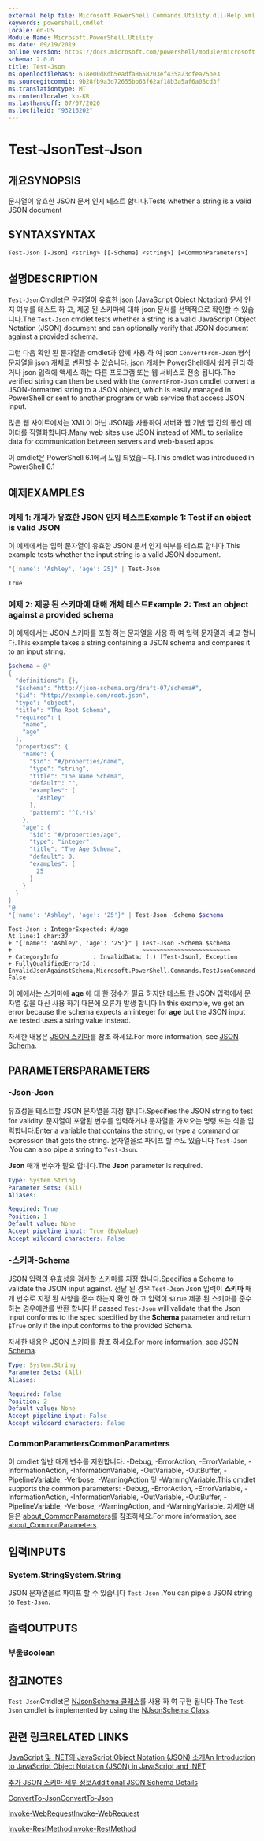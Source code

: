 ```yaml
---
external help file: Microsoft.PowerShell.Commands.Utility.dll-Help.xml
keywords: powershell,cmdlet
Locale: en-US
Module Name: Microsoft.PowerShell.Utility
ms.date: 09/19/2019
online version: https://docs.microsoft.com/powershell/module/microsoft.powershell.utility/test-json?view=powershell-6&WT.mc_id=ps-gethelp
schema: 2.0.0
title: Test-Json
ms.openlocfilehash: 618e00d8db5eadfa8658203ef435a23cfea25be3
ms.sourcegitcommit: 9b28fb9a3d72655bb63f62af18b3a5af6a05cd3f
ms.translationtype: MT
ms.contentlocale: ko-KR
ms.lasthandoff: 07/07/2020
ms.locfileid: "93216202"
---
```

# <span data-ttu-id="367f6-103">Test-Json</span><span class="sxs-lookup"><span data-stu-id="367f6-103">Test-Json</span></span>

## <span data-ttu-id="367f6-104">개요</span><span class="sxs-lookup"><span data-stu-id="367f6-104">SYNOPSIS</span></span>
<span data-ttu-id="367f6-105">문자열이 유효한 JSON 문서 인지 테스트 합니다.</span><span class="sxs-lookup"><span data-stu-id="367f6-105">Tests whether a string is a valid JSON document</span></span>

## <span data-ttu-id="367f6-106">SYNTAX</span><span class="sxs-lookup"><span data-stu-id="367f6-106">SYNTAX</span></span>

```
Test-Json [-Json] <string> [[-Schema] <string>] [<CommonParameters>]
```

## <span data-ttu-id="367f6-107">설명</span><span class="sxs-lookup"><span data-stu-id="367f6-107">DESCRIPTION</span></span>

<span data-ttu-id="367f6-108">`Test-Json`Cmdlet은 문자열이 유효한 json (JavaScript Object Notation) 문서 인지 여부를 테스트 하 고, 제공 된 스키마에 대해 json 문서를 선택적으로 확인할 수 있습니다.</span><span class="sxs-lookup"><span data-stu-id="367f6-108">The `Test-Json` cmdlet tests whether a string is a valid JavaScript Object Notation (JSON) document and can optionally verify that JSON document against a provided schema.</span></span>

<span data-ttu-id="367f6-109">그런 다음 확인 된 문자열을 cmdlet과 함께 사용 하 여 json `ConvertFrom-Json` 형식 문자열을 json 개체로 변환할 수 있습니다. json 개체는 PowerShell에서 쉽게 관리 하거나 json 입력에 액세스 하는 다른 프로그램 또는 웹 서비스로 전송 됩니다.</span><span class="sxs-lookup"><span data-stu-id="367f6-109">The verified string can then be used with the `ConvertFrom-Json` cmdlet convert a JSON-formatted string to a JSON object, which is easily managed in PowerShell or sent to another program or web service that access JSON input.</span></span>

<span data-ttu-id="367f6-110">많은 웹 사이트에서는 XML이 아닌 JSON을 사용하여 서버와 웹 기반 앱 간의 통신 데이터를 직렬화합니다.</span><span class="sxs-lookup"><span data-stu-id="367f6-110">Many web sites use JSON instead of XML to serialize data for communication between servers and web-based apps.</span></span>

<span data-ttu-id="367f6-111">이 cmdlet은 PowerShell 6.1에서 도입 되었습니다.</span><span class="sxs-lookup"><span data-stu-id="367f6-111">This cmdlet was introduced in PowerShell 6.1</span></span>

## <span data-ttu-id="367f6-112">예제</span><span class="sxs-lookup"><span data-stu-id="367f6-112">EXAMPLES</span></span>

### <span data-ttu-id="367f6-113">예제 1: 개체가 유효한 JSON 인지 테스트</span><span class="sxs-lookup"><span data-stu-id="367f6-113">Example 1: Test if an object is valid JSON</span></span>

<span data-ttu-id="367f6-114">이 예제에서는 입력 문자열이 유효한 JSON 문서 인지 여부를 테스트 합니다.</span><span class="sxs-lookup"><span data-stu-id="367f6-114">This example tests whether the input string is a valid JSON document.</span></span>

```powershell
"{'name': 'Ashley', 'age': 25}" | Test-Json
```

```Output
True
```

### <span data-ttu-id="367f6-115">예제 2: 제공 된 스키마에 대해 개체 테스트</span><span class="sxs-lookup"><span data-stu-id="367f6-115">Example 2: Test an object against a provided schema</span></span>

<span data-ttu-id="367f6-116">이 예제에서는 JSON 스키마를 포함 하는 문자열을 사용 하 여 입력 문자열과 비교 합니다.</span><span class="sxs-lookup"><span data-stu-id="367f6-116">This example takes a string containing a JSON schema and compares it to an input string.</span></span>

```powershell
$schema = @'
{
  "definitions": {},
  "$schema": "http://json-schema.org/draft-07/schema#",
  "$id": "http://example.com/root.json",
  "type": "object",
  "title": "The Root Schema",
  "required": [
    "name",
    "age"
  ],
  "properties": {
    "name": {
      "$id": "#/properties/name",
      "type": "string",
      "title": "The Name Schema",
      "default": "",
      "examples": [
        "Ashley"
      ],
      "pattern": "^(.*)$"
    },
    "age": {
      "$id": "#/properties/age",
      "type": "integer",
      "title": "The Age Schema",
      "default": 0,
      "examples": [
        25
      ]
    }
  }
}
'@
"{'name': 'Ashley', 'age': '25'}" | Test-Json -Schema $schema
```

```Output
Test-Json : IntegerExpected: #/age
At line:1 char:37
+ "{'name': 'Ashley', 'age': '25'}" | Test-Json -Schema $schema
+                                     ~~~~~~~~~~~~~~~~~~~~~~~~~
+ CategoryInfo          : InvalidData: (:) [Test-Json], Exception
+ FullyQualifiedErrorId : InvalidJsonAgainstSchema,Microsoft.PowerShell.Commands.TestJsonCommand
False
```

<span data-ttu-id="367f6-117">이 예에서는 스키마에 **age** 에 대 한 정수가 필요 하지만 테스트 한 JSON 입력에서 문자열 값을 대신 사용 하기 때문에 오류가 발생 합니다.</span><span class="sxs-lookup"><span data-stu-id="367f6-117">In this example, we get an error because the schema expects an integer for **age** but the JSON input we tested uses a string value instead.</span></span>

<span data-ttu-id="367f6-118">자세한 내용은 [JSON 스키마](https://json-schema.org/)를 참조 하세요.</span><span class="sxs-lookup"><span data-stu-id="367f6-118">For more information, see [JSON Schema](https://json-schema.org/).</span></span>

## <span data-ttu-id="367f6-119">PARAMETERS</span><span class="sxs-lookup"><span data-stu-id="367f6-119">PARAMETERS</span></span>

### <span data-ttu-id="367f6-120">-Json</span><span class="sxs-lookup"><span data-stu-id="367f6-120">-Json</span></span>

<span data-ttu-id="367f6-121">유효성을 테스트할 JSON 문자열을 지정 합니다.</span><span class="sxs-lookup"><span data-stu-id="367f6-121">Specifies the JSON string to test for validity.</span></span> <span data-ttu-id="367f6-122">문자열이 포함된 변수를 입력하거나 문자열을 가져오는 명령 또는 식을 입력합니다.</span><span class="sxs-lookup"><span data-stu-id="367f6-122">Enter a variable that contains the string, or type a command or expression that gets the string.</span></span> <span data-ttu-id="367f6-123">문자열을로 파이프 할 수도 있습니다 `Test-Json` .</span><span class="sxs-lookup"><span data-stu-id="367f6-123">You can also pipe a string to `Test-Json`.</span></span>

<span data-ttu-id="367f6-124">**Json** 매개 변수가 필요 합니다.</span><span class="sxs-lookup"><span data-stu-id="367f6-124">The **Json** parameter is required.</span></span>

```yaml
Type: System.String
Parameter Sets: (All)
Aliases:

Required: True
Position: 1
Default value: None
Accept pipeline input: True (ByValue)
Accept wildcard characters: False
```

### <span data-ttu-id="367f6-125">-스키마</span><span class="sxs-lookup"><span data-stu-id="367f6-125">-Schema</span></span>

<span data-ttu-id="367f6-126">JSON 입력의 유효성을 검사할 스키마를 지정 합니다.</span><span class="sxs-lookup"><span data-stu-id="367f6-126">Specifies a Schema to validate the JSON input against.</span></span> <span data-ttu-id="367f6-127">전달 된 경우 `Test-Json` Json 입력이 **스키마** 매개 변수로 지정 된 사양을 준수 하는지 확인 하 고 입력이 `$True` 제공 된 스키마를 준수 하는 경우에만를 반환 합니다.</span><span class="sxs-lookup"><span data-stu-id="367f6-127">If passed `Test-Json` will validate that the Json input conforms to the spec specified by the **Schema** parameter and return `$True` only if the input conforms to the provided Schema.</span></span>

<span data-ttu-id="367f6-128">자세한 내용은 [JSON 스키마](https://json-schema.org/)를 참조 하세요.</span><span class="sxs-lookup"><span data-stu-id="367f6-128">For more information, see [JSON Schema](https://json-schema.org/).</span></span>

```yaml
Type: System.String
Parameter Sets: (All)
Aliases:

Required: False
Position: 2
Default value: None
Accept pipeline input: False
Accept wildcard characters: False
```

### <span data-ttu-id="367f6-129">CommonParameters</span><span class="sxs-lookup"><span data-stu-id="367f6-129">CommonParameters</span></span>

<span data-ttu-id="367f6-130">이 cmdlet 일반 매개 변수를 지원합니다. -Debug, -ErrorAction, -ErrorVariable, -InformationAction, -InformationVariable, -OutVariable, -OutBuffer, -PipelineVariable, -Verbose, -WarningAction 및 -WarningVariable.</span><span class="sxs-lookup"><span data-stu-id="367f6-130">This cmdlet supports the common parameters: -Debug, -ErrorAction, -ErrorVariable, -InformationAction, -InformationVariable, -OutVariable, -OutBuffer, -PipelineVariable, -Verbose, -WarningAction, and -WarningVariable.</span></span> <span data-ttu-id="367f6-131">자세한 내용은 [about_CommonParameters](https://go.microsoft.com/fwlink/?LinkID=113216)를 참조하세요.</span><span class="sxs-lookup"><span data-stu-id="367f6-131">For more information, see [about_CommonParameters](https://go.microsoft.com/fwlink/?LinkID=113216).</span></span>

## <span data-ttu-id="367f6-132">입력</span><span class="sxs-lookup"><span data-stu-id="367f6-132">INPUTS</span></span>

### <span data-ttu-id="367f6-133">System.String</span><span class="sxs-lookup"><span data-stu-id="367f6-133">System.String</span></span>

<span data-ttu-id="367f6-134">JSON 문자열을로 파이프 할 수 있습니다 `Test-Json` .</span><span class="sxs-lookup"><span data-stu-id="367f6-134">You can pipe a JSON string to `Test-Json`.</span></span>

## <span data-ttu-id="367f6-135">출력</span><span class="sxs-lookup"><span data-stu-id="367f6-135">OUTPUTS</span></span>

### <span data-ttu-id="367f6-136">부울</span><span class="sxs-lookup"><span data-stu-id="367f6-136">Boolean</span></span>

## <span data-ttu-id="367f6-137">참고</span><span class="sxs-lookup"><span data-stu-id="367f6-137">NOTES</span></span>

<span data-ttu-id="367f6-138">`Test-Json`Cmdlet은 [NJsonSchema 클래스](https://github.com/RSuter/NJsonSchema)를 사용 하 여 구현 됩니다.</span><span class="sxs-lookup"><span data-stu-id="367f6-138">The `Test-Json` cmdlet is implemented by using the [NJsonSchema Class](https://github.com/RSuter/NJsonSchema).</span></span>

## <span data-ttu-id="367f6-139">관련 링크</span><span class="sxs-lookup"><span data-stu-id="367f6-139">RELATED LINKS</span></span>

<span data-ttu-id="367f6-140">[JavaScript 및 .NET의 JavaScript Object Notation (JSON) 소개](/previous-versions/dotnet/articles/bb299886(v=msdn.10))</span><span class="sxs-lookup"><span data-stu-id="367f6-140">[An Introduction to JavaScript Object Notation (JSON) in JavaScript and .NET](/previous-versions/dotnet/articles/bb299886(v=msdn.10))</span></span>

[<span data-ttu-id="367f6-141">추가 JSON 스키마 세부 정보</span><span class="sxs-lookup"><span data-stu-id="367f6-141">Additional JSON Schema Details</span></span>](https://json-schema.org/)

[<span data-ttu-id="367f6-142">ConvertTo-Json</span><span class="sxs-lookup"><span data-stu-id="367f6-142">ConvertTo-Json</span></span>](ConvertTo-Json.md)

[<span data-ttu-id="367f6-143">Invoke-WebRequest</span><span class="sxs-lookup"><span data-stu-id="367f6-143">Invoke-WebRequest</span></span>](Invoke-WebRequest.md)

[<span data-ttu-id="367f6-144">Invoke-RestMethod</span><span class="sxs-lookup"><span data-stu-id="367f6-144">Invoke-RestMethod</span></span>](Invoke-RestMethod.md)
